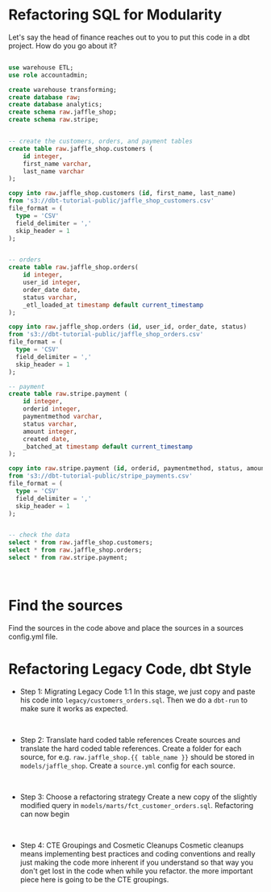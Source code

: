# Refactoring SQL for Modularity 

Let's say the head of finance reaches out to you to put this code in a dbt project. How do you go about it? 

```sql 

use warehouse ETL;
use role accountadmin;

create warehouse transforming;
create database raw;
create database analytics;
create schema raw.jaffle_shop;
create schema raw.stripe;


-- create the customers, orders, and payment tables 
create table raw.jaffle_shop.customers ( 
    id integer,
    first_name varchar,
    last_name varchar
);

copy into raw.jaffle_shop.customers (id, first_name, last_name)
from 's3://dbt-tutorial-public/jaffle_shop_customers.csv'
file_format = (
  type = 'CSV'
  field_delimiter = ','
  skip_header = 1
);


-- orders
create table raw.jaffle_shop.orders( 
    id integer,
    user_id integer,
    order_date date,
    status varchar,
    _etl_loaded_at timestamp default current_timestamp
);

copy into raw.jaffle_shop.orders (id, user_id, order_date, status)
from 's3://dbt-tutorial-public/jaffle_shop_orders.csv'
file_format = (
  type = 'CSV'
  field_delimiter = ','
  skip_header = 1
);

-- payment
create table raw.stripe.payment ( 
    id integer,
    orderid integer,
    paymentmethod varchar,
    status varchar,
    amount integer,
    created date,
    _batched_at timestamp default current_timestamp
);

copy into raw.stripe.payment (id, orderid, paymentmethod, status, amount, created)
from 's3://dbt-tutorial-public/stripe_payments.csv'
file_format = (
  type = 'CSV'
  field_delimiter = ','
  skip_header = 1
);


-- check the data 
select * from raw.jaffle_shop.customers;
select * from raw.jaffle_shop.orders;
select * from raw.stripe.payment;

```

<br/>

# Find the sources
Find the sources in the code above and place the sources in a sources config.yml file.


# Refactoring Legacy Code, dbt Style
- Step 1: Migrating Legacy Code 1:1
  In this stage, we just copy and paste his code into `legacy/customers_orders.sql`. Then we do a `dbt-run` to make sure it works as expected.

<br/>

- Step 2: Translate hard coded table references 
  Create sources and translate the hard coded table references. Create a folder for each source, for e.g. `raw.jaffle_shop.{{ table_name }}` should be stored in `models/jaffle_shop`. Create a `source.yml` config for each source.

<br/>

- Step 3: Choose a refactoring strategy
  Create a new copy of the slightly modified query in `models/marts/fct_customer_orders.sql`. Refactoring can now begin

<br/>

- Step 4: CTE Groupings and Cosmetic Cleanups 
  Cosmetic cleanups means implementing best practices and coding conventions and really just making the code more inherent if you understand so that way you don't get lost in the code when while you refactor. the more important piece here is going to be the CTE groupings.

